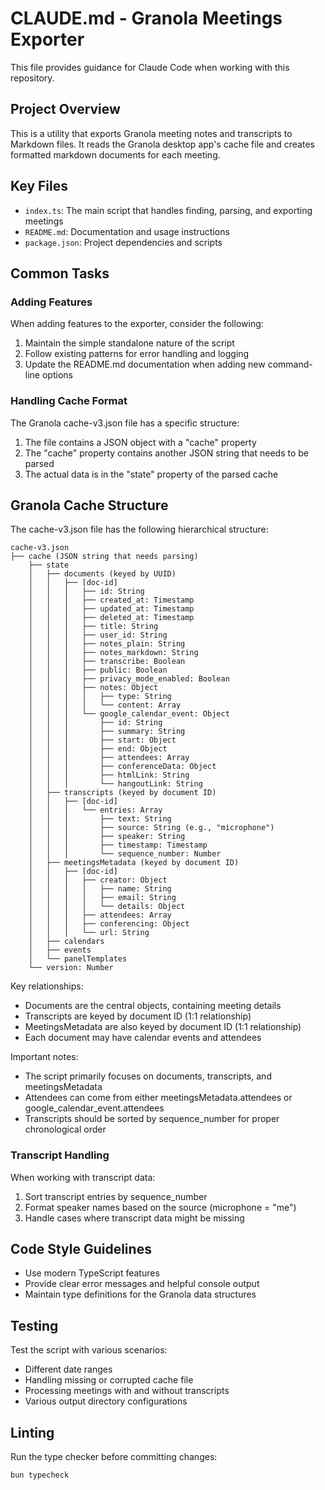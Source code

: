 # CLAUDE.md - Granola Meetings Exporter

This file provides guidance for Claude Code when working with this repository.

## Project Overview

This is a utility that exports Granola meeting notes and transcripts to Markdown files. It reads the Granola desktop app's cache file and creates formatted markdown documents for each meeting.

## Key Files

- `index.ts`: The main script that handles finding, parsing, and exporting meetings
- `README.md`: Documentation and usage instructions
- `package.json`: Project dependencies and scripts

## Common Tasks

### Adding Features

When adding features to the exporter, consider the following:
1. Maintain the simple standalone nature of the script
2. Follow existing patterns for error handling and logging
3. Update the README.md documentation when adding new command-line options

### Handling Cache Format

The Granola cache-v3.json file has a specific structure:
1. The file contains a JSON object with a "cache" property
2. The "cache" property contains another JSON string that needs to be parsed
3. The actual data is in the "state" property of the parsed cache

## Granola Cache Structure

The cache-v3.json file has the following hierarchical structure:

```
cache-v3.json
├── cache (JSON string that needs parsing)
    ├── state
    │   ├── documents (keyed by UUID)
    │   │   ├── [doc-id]
    │   │   │   ├── id: String
    │   │   │   ├── created_at: Timestamp
    │   │   │   ├── updated_at: Timestamp
    │   │   │   ├── deleted_at: Timestamp
    │   │   │   ├── title: String
    │   │   │   ├── user_id: String
    │   │   │   ├── notes_plain: String
    │   │   │   ├── notes_markdown: String
    │   │   │   ├── transcribe: Boolean
    │   │   │   ├── public: Boolean
    │   │   │   ├── privacy_mode_enabled: Boolean
    │   │   │   ├── notes: Object
    │   │   │   │   ├── type: String
    │   │   │   │   └── content: Array
    │   │   │   └── google_calendar_event: Object
    │   │   │       ├── id: String
    │   │   │       ├── summary: String
    │   │   │       ├── start: Object
    │   │   │       ├── end: Object
    │   │   │       ├── attendees: Array
    │   │   │       ├── conferenceData: Object
    │   │   │       ├── htmlLink: String
    │   │   │       └── hangoutLink: String
    │   ├── transcripts (keyed by document ID)
    │   │   ├── [doc-id]
    │   │   │   └── entries: Array
    │   │   │       ├── text: String
    │   │   │       ├── source: String (e.g., "microphone")
    │   │   │       ├── speaker: String
    │   │   │       ├── timestamp: Timestamp
    │   │   │       └── sequence_number: Number
    │   ├── meetingsMetadata (keyed by document ID)
    │   │   ├── [doc-id]
    │   │   │   ├── creator: Object
    │   │   │   │   ├── name: String
    │   │   │   │   ├── email: String
    │   │   │   │   └── details: Object
    │   │   │   ├── attendees: Array
    │   │   │   ├── conferencing: Object
    │   │   │   └── url: String
    │   ├── calendars
    │   ├── events
    │   └── panelTemplates
    └── version: Number
```

Key relationships:
- Documents are the central objects, containing meeting details
- Transcripts are keyed by document ID (1:1 relationship)
- MeetingsMetadata are also keyed by document ID (1:1 relationship)
- Each document may have calendar events and attendees

Important notes:
- The script primarily focuses on documents, transcripts, and meetingsMetadata
- Attendees can come from either meetingsMetadata.attendees or google_calendar_event.attendees
- Transcripts should be sorted by sequence_number for proper chronological order

### Transcript Handling

When working with transcript data:
1. Sort transcript entries by sequence_number
2. Format speaker names based on the source (microphone = "me")
3. Handle cases where transcript data might be missing

## Code Style Guidelines

- Use modern TypeScript features
- Provide clear error messages and helpful console output
- Maintain type definitions for the Granola data structures

## Testing

Test the script with various scenarios:
- Different date ranges
- Handling missing or corrupted cache file
- Processing meetings with and without transcripts
- Various output directory configurations

## Linting

Run the type checker before committing changes:

```bash
bun typecheck
```